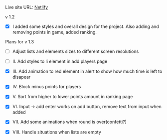 Live site URL: [Netlify](https://celebrated-dieffenbachia-bfb856.netlify.app/index.html)

v 1.2
- [x] I added some styles and overall design for the project. Also adding and removing points in game, added ranking.


Plans for v 1.3
- [ ] Adjust lists and elements sizes to different screen resolutions
- [ ] II. Add styles to li element in add players page
- [x] III. Add animation to red element in alert to show how much time is left to disapear
- [x] IV. Block minus points for players
- [x] V. Sort from higher to lower points amount in ranking page
- [x] VI. Input -> add enter works on add button, remove text from input when added
- [x] VII. Add some animations when round is over(confetti?)
- [x] VIII. Handle situations when lists are empty




